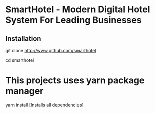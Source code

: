 # SmartHotel - Modern Digital Hotel System For Leading Businesses

## Installation

git clone http://www.github.com/smarthotel

cd smarthotel

# This projects uses yarn package manager 

yarn install [Installs all dependencies]